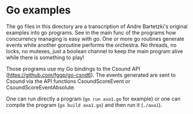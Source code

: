Go examples
========

The go files in this directory are a transcription of Andre Bartetzki's original
examples into go programs. See in the main func of the programs how concurrency
managing is easy with go. One or more
go routines generate events while another goroutine performs the orchestra. No
threads, no locks, no mutexes, just a boolean channel to keep the main program
alive while there is something to play!

Those programs use my Go bindings to the Csound API
(https://github.com/fggp/go-csnd6). The events generated are sent to Csound via
the API functions CsoundScoreEvent or CsoundScoreEventAbsolute.

One can run directly a program (`go run axa1.go` for example) or one can compile
the program (`go build axa1.go`) and then run it (`./axa1`).

